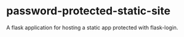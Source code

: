 # password-protected-static-site
A flask application for hosting a static app protected with flask-login.
